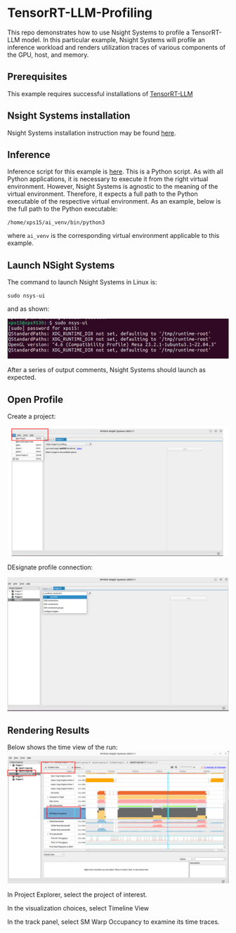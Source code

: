 # TensorRT-LLM-Profiling
This repo demonstrates how to use Nsight Systems to profile a TensorRT-LLM model. In this particular example, Nsight Systems will profile an inference workload and renders utilization traces of various components of the GPU, host, and memory.

## Prerequisites
This example requires successful installations of [TensorRT-LLM](https://nvidia.github.io/TensorRT-LLM/index.html)

## Nsight Systems installation
Nsight Systems installation instruction may be found [here](https://docs.nvidia.com/nsight-systems/InstallationGuide/index.html).

## Inference
Inference script for this example is [here](./speculative-decoding.py). This is a Python script. As with all Python applications, it is necessary to execute it from the right virtual environment. However, Nsight Systems is agnostic to the meaning of the virtual environment. Therefore, it expects a full path to the Python executable of the respective virtual environment. As an example, below is the full path to the Python executable:

```
/home/xps15/ai_venv/bin/python3
```

where `ai_venv` is the corresponding virtual environment applicable to this example.

## Launch NSight Systems
The command to launch Nsight Systems in Linux is:

```
sudo nsys-ui
```

and as shown:

![Launch Nsight Systems](./assets/launch-nsys.png)

After a series of output comments, Nsight Systems should launch as expected.


## Open Profile

Create a project:

![Create project](./assets/create-project.png)

DEsignate profile connection:

![connetion](./assets/connection.png)


## Rendering Results

Below shows the time view of the run:
![Nsight Analysis](./assets/nsight-analysis.png)

In Project Explorer, select the project of interest.

In the visualization choices, select Timeline View

In the track panel, select SM Warp Occupancy to examine its time traces.

